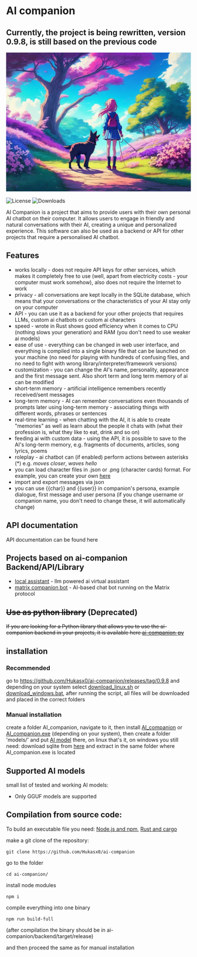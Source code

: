 # AI companion

## Currently, the project is being rewritten, version 0.9.8, is still based on the previous code

![logo](https://raw.githubusercontent.com/Hukasx0/ai-companion/main/public/ai_companion_logo.jpg)

![License](https://img.shields.io/github/license/Hukasx0/ai-companion)
![Downloads](https://img.shields.io/github/downloads/Hukasx0/ai-companion/total)


AI Companion is a project that aims to provide users with their own personal AI chatbot on their computer. It allows users to engage in friendly and natural conversations with their AI, creating a unique and personalized experience.
This software can also be used as a backend or API for other projects that require a personalised AI chatbot.

## Features
- works locally - does not require API keys for other services, which makes it completely free to use (well, apart from electricity costs - your computer must work somehow), also does not require the Internet to work
- privacy - all conversations are kept locally in the SQLite database, which means that your conversations or the characteristics of your AI stay only on your computer
- API - you can use it as a backend for your other projects that requires LLMs, custom ai chatbots or custom ai characters
- speed - wrote in Rust shows good efficiency when it comes to CPU (nothing slows your generation) and RAM (you don't need to use weaker ai models)
- ease of use - everything can be changed in web user interface, and everything is compiled into a single binary file that can be launched on your machine (no need for playing with hundreds of confusing
files, and no need to fight with wrong library/interpreter/framework versions)
- customization - you can change the AI's name, personality, appearance and the first message sent. Also short term and long term memory of ai can be modified
- short-term memory - artificial intelligence remembers recently received/sent messages
- long-term memory - AI can remember conversations even thousands of prompts later using long-term memory - associating things with different words, phrases or sentences
- real-time learning - when chatting with the AI, it is able to create "memories" as well as learn about the people it chats with (what their profession is, what they like to eat, drink and so on)
- feeding ai with custom data - using the API, it is possible to save to the AI's long-term memory, e.g. fragments of documents, articles, song lyrics, poems
- roleplay - ai chatbot can (if enabled) perform actions between asterisks (*) e.g. *moves closer*, *waves hello*
- you can load character files in .json or .png (character cards) format. For example, you can create your own [here](https://zoltanai.github.io/character-editor/)
- import and export messages via json
- you can use {{char}} and {{user}} in companion's persona, example dialogue, first message and user persona (if you change username or companion name, you don't need to change these, it will automatically change)

## API documentation
API documentation can be found here

## Projects based on ai-companion Backend/API/Library
- [local assistant](https://github.com/Hukasx0/local-assistant) - llm powered ai virtual assistant
- [matrix companion bot](https://github.com/Hukasx0/matrix-companion-bot) - AI-based chat bot running on the Matrix protocol 

## ~~Use as python library~~ (Deprecated)
~~If you are looking for a Python library that allows you to use the ai-companion backend in your projects, it is available here [ai-companion-py](https://github.com/Hukasx0/ai-companion-py)~~

## installation

### Recommended
go to https://github.com/Hukasx0/ai-companion/releases/tag/0.9.8
and depending on your system select [download_linux.sh](https://github.com/Hukasx0/ai-companion/releases/download/0.9.8/download_linux.sh) or [download_windows.bat](https://github.com/Hukasx0/ai-companion/releases/download/0.9.8/download_windows.bat), after running the script, all files will be downloaded and placed in the correct folders

### Manual installation
create a folder AI_companion, navigate to it, then install [AI_companion](https://github.com/Hukasx0/ai-companion/releases/download/0.9.8/ai_companion) or [AI_companion.exe](https://github.com/Hukasx0/ai-companion/releases/download/0.9.8/ai_companion.exe) (depending on your system), then create a folder 'models/' and put [AI model](#supported-ai-models) there,
on linux that's it, on windows you still need:
download sqlite from [here](https://www.sqlite.org/2023/sqlite-dll-win64-x64-3420000.zip)
and extract in the same folder where AI_companion.exe is located

## Supported AI models
small list of tested and working AI models:
- Only GGUF models are supported

## Compilation from source code:
To build an executable file you need: [Node.js and npm](https://nodejs.org/), [Rust and cargo](https://www.rust-lang.org/)

make a git clone of the repository:
```
git clone https://github.com/Hukasx0/ai-companion
```
go to the folder
```
cd ai-companion/
```
install node modules
```
npm i
```
compile everything into one binary
```
npm run build-full
```
(after compilation the binary should be in ai-companion/backend/target/release)

and then proceed the same as for manual installation

